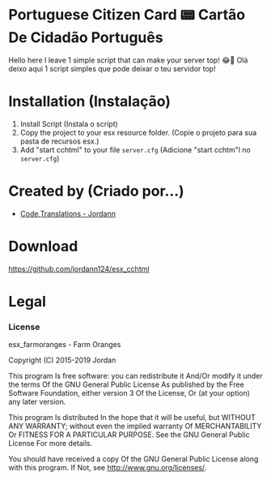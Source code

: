 # Portuguese Citizen Card 📟 Cartão De Cidadão Português

Hello here I leave 1 simple script that can make your server top! 😂🧰
Olá deixo aqui 1 script simples que pode deixar o teu servidor top!

# Installation (Instalação)
1. Install Script (Instala o script)
2. Copy the project to your esx resource folder. (Copie o projeto para sua pasta de recursos esx.)
3. Add "start cchtml" to your file `server.cfg`     (Adicione "start cchtm"l no `server.cfg`)

# Created by (Criado por...)
- [Code,Translations - Jordann](https://github.com/jordann124)

# Download
https://github.com/jordann124/esx_cchtml


# Legal
### License
esx_farmoranges - Farm Oranges

Copyright (C) 2015-2019 Jordan

This program Is free software: you can redistribute it And/Or modify it under the terms Of the GNU General Public License As published by the Free Software Foundation, either version 3 Of the License, Or (at your option) any later version.

This program Is distributed In the hope that it will be useful, but WITHOUT ANY WARRANTY; without even the implied warranty Of MERCHANTABILITY Or FITNESS FOR A PARTICULAR PURPOSE. See the GNU General Public License For more details.

You should have received a copy Of the GNU General Public License along with this program. If Not, see http://www.gnu.org/licenses/.
